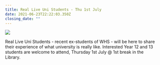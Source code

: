 ```yaml
---
title: Real Live Uni Students - Thu 1st July
date: 2021-06-23T22:22:03.350Z
closing_date: ""
---
```

![](https://res.cloudinary.com/whanganuihigh/image/upload/v1624487193/Careers%20and%20Vocational/uni.jpg)

Real Live Uni Students - recent ex-students of WHS - will be here to share their experience of what university is really like. Interested Year 12 and 13 students are welcome to attend, Thursday 1st July @ 1st break in the Library.